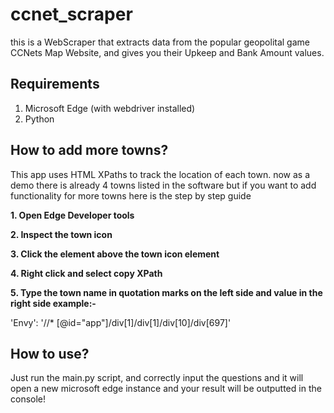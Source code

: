 # ccnet_scraper
this is a WebScraper that extracts data from the popular geopolital game CCNets Map Website, and gives you their Upkeep and Bank Amount values.

## Requirements
1. Microsoft Edge (with webdriver installed)
2. Python 

## How to add more towns?
This app uses HTML XPaths to track the location of each town. now as a demo there is already 4 towns listed in the software but if you want to add functionality for more towns here is the step by step guide

**1. Open Edge Developer tools**

**2. Inspect the town icon**

**3. Click the element above the town icon element**

**4. Right click and select copy XPath**

**5. Type the town name in quotation marks on the left side and value in the right side example:-**

'Envy': '//* [@id="app"]/div[1]/div[1]/div[10]/div[697]'

## How to use?
Just run the main.py script, and correctly input the questions and it will open a new microsoft edge instance and your result will be outputted in the console!
